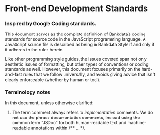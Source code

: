 # Front-end Development Standards
### Inspired by Google Coding standards.
This document serves as the complete definition of Bankdata’s coding standards for source code in the JavaScript programming language. A JavaScript source file is described as being in Bankdata Style if and only if it adheres to the rules herein.

Like other programming style guides, the issues covered span not only aesthetic issues of formatting, but other types of conventions or coding standards as well. However, this document focuses primarily on the hard-and-fast rules that we follow universally, and avoids giving advice that isn't clearly enforceable (whether by human or tool).

### Terminology notes
In this document, unless otherwise clarified:

1. The term comment always refers to *implementation* comments. We do not use the phrase documentation comments, instead using the common term “JSDoc” for both human-readable text and machine-readable annotations within /** … */.
